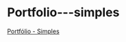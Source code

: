 # Portfolio---simples



<a href="https://github.com/IvanilsonDaCosta21/Portfolio---simples/blob/main/portofolio.html">Portfólio - Simples</a>
